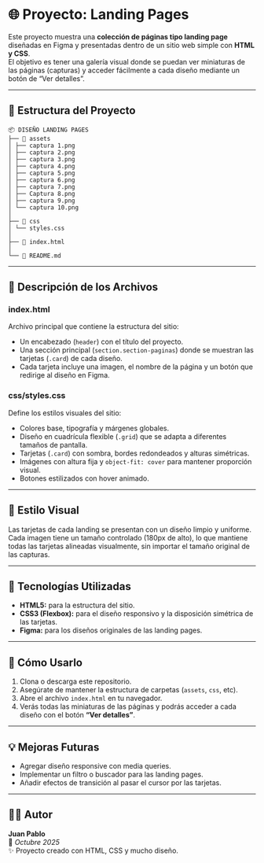 # 🌐 Proyecto: Landing Pages

Este proyecto muestra una **colección de páginas tipo landing page** diseñadas en Figma y presentadas dentro de un sitio web simple con **HTML y CSS**.  
El objetivo es tener una galería visual donde se puedan ver miniaturas de las páginas (capturas) y acceder fácilmente a cada diseño mediante un botón de “Ver detalles”.

---

## 📁 Estructura del Proyecto


```
📦 DISEÑO LANDING PAGES
├── 📂 assets
│ ├── captura 1.png
│ ├── captura 2.png
│ ├── captura 3.png
│ ├── captura 4.png
│ ├── captura 5.png
│ ├── captura 6.png
│ ├── captura 7.png
│ ├── Captura 8.png
│ ├── captura 9.png
│ └── captura 10.png
│
├── 📂 css
│ └── styles.css
│
├── 📄 index.html
│
└── 🧾 README.md
```


---

## 🧱 Descripción de los Archivos

### **index.html**
Archivo principal que contiene la estructura del sitio:
- Un encabezado (`header`) con el título del proyecto.  
- Una sección principal (`section.section-paginas`) donde se muestran las tarjetas (`.card`) de cada diseño.  
- Cada tarjeta incluye una imagen, el nombre de la página y un botón que redirige al diseño en Figma.

### **css/styles.css**
Define los estilos visuales del sitio:
- Colores base, tipografía y márgenes globales.  
- Diseño en cuadrícula flexible (`.grid`) que se adapta a diferentes tamaños de pantalla.  
- Tarjetas (`.card`) con sombra, bordes redondeados y alturas simétricas.  
- Imágenes con altura fija y `object-fit: cover` para mantener proporción visual.  
- Botones estilizados con hover animado.

---

## 🎨 Estilo Visual

Las tarjetas de cada landing se presentan con un diseño limpio y uniforme.  
Cada imagen tiene un tamaño controlado (180px de alto), lo que mantiene todas las tarjetas alineadas visualmente, sin importar el tamaño original de las capturas.

---

## 🧰 Tecnologías Utilizadas

- **HTML5:** para la estructura del sitio.  
- **CSS3 (Flexbox):** para el diseño responsivo y la disposición simétrica de las tarjetas.  
- **Figma:** para los diseños originales de las landing pages.

---

## 🚀 Cómo Usarlo

1. Clona o descarga este repositorio.  
2. Asegúrate de mantener la estructura de carpetas (`assets`, `css`, etc).  
3. Abre el archivo `index.html` en tu navegador.  
4. Verás todas las miniaturas de las páginas y podrás acceder a cada diseño con el botón **“Ver detalles”**.

---

## 💡 Mejoras Futuras

- Agregar diseño responsive con media queries.  
- Implementar un filtro o buscador para las landing pages.  
- Añadir efectos de transición al pasar el cursor por las tarjetas.

---

## 👨‍💻 Autor

**Juan Pablo**  
📅 *Octubre 2025*  
✨ Proyecto creado con HTML, CSS y mucho diseño.

